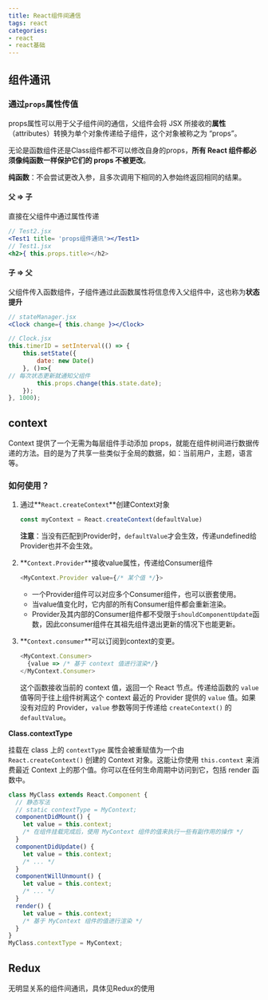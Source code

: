 ```yaml
---
title: React组件间通信
tags: react
categories: 
- react
- react基础
---
```


## 组件通讯

### 通过`props`属性传值

props属性可以用于父子组件间的通信，父组件会将 JSX 所接收的**属性**（attributes）转换为单个对象传递给子组件，这个对象被称之为 “props”。

无论是函数组件还是Class组件都不可以修改自身的props，**所有 React 组件都必须像纯函数一样保护它们的 props 不被更改**。

**纯函数**：不会尝试更改入参，且多次调用下相同的入参始终返回相同的结果。

#### 父 => 子

直接在父组件中通过属性传递

```jsx
// Test2.jsx
<Test1 title= 'props组件通讯'></Test1>
// Test1.jsx
<h2>{ this.props.title></h2>
```

#### 子 => 父

父组件传入函数组件，子组件通过此函数属性将信息传入父组件中，这也称为**状态提升**

```jsx
// stateManager.jsx
<Clock change={ this.change }></Clock>

// Clock.jsx
this.timerID = setInterval(() => {
    this.setState({
        date: new Date()
    }, ()=>{
// 每次状态更新就通知父组件
        this.props.change(this.state.date);
    });
}, 1000);
```



## context

 Context 提供了一个无需为每层组件手动添加 props，就能在组件树间进行数据传递的方法。目的是为了共享一些类似于全局的数据，如：当前用户，主题，语言等。

### 如何使用？

1. 通过**`React.createContext`**创建Context对象

   ```js
   const myContext = React.createContext(defaultValue)
   ```

   **注意**：当没有匹配到Provider时，`defaultValue`才会生效，传递undefined给Provider也并不会生效。

2. **`Context.Provider`**接收value属性，传递给Consumer组件

   ```js
   <MyContext.Provider value={/* 某个值 */}>
   ```

   - 一个Provider组件可以对应多个Consumer组件，也可以嵌套使用。
   - 当value值变化时，它内部的所有Consumer组件都会重新渲染。
   - Provider及其内部的Consumer组件都不受限于`shouldComponentUpdate`函数，因此consumer组件在其祖先组件退出更新的情况下也能更新。

3. **`Context.consumer`**可以订阅到context的变更。

   ```js
   <MyContext.Consumer>
     {value => /* 基于 context 值进行渲染*/}
   </MyContext.Consumer>
   ```

   这个函数接收当前的 context 值，返回一个 React 节点。传递给函数的 `value` 值等同于往上组件树离这个 context 最近的 Provider 提供的 `value` 值。如果没有对应的 Provider，`value` 参数等同于传递给 `createContext()` 的 `defaultValue`。

**Class.contextType**

 挂载在 class 上的 `contextType` 属性会被重赋值为一个由 `React.createContext()` 创建的 Context 对象。这能让你使用 `this.context` 来消费最近 Context 上的那个值。你可以在任何生命周期中访问到它，包括 render 函数中。 

```jsx
class MyClass extends React.Component {
  // 静态写法
  // static contextType = MyContext;  
  componentDidMount() {
    let value = this.context;
    /* 在组件挂载完成后，使用 MyContext 组件的值来执行一些有副作用的操作 */
  }
  componentDidUpdate() {
    let value = this.context;
    /* ... */
  }
  componentWillUnmount() {
    let value = this.context;
    /* ... */
  }
  render() {
    let value = this.context;
    /* 基于 MyContext 组件的值进行渲染 */
  }
}
MyClass.contextType = MyContext;
```



## Redux

无明显关系的组件间通讯，具体见Redux的使用